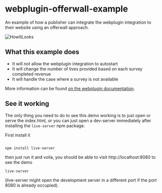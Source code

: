 # webplugin-offerwall-example
An example of how a publisher can integrate the webplugin integration to their website using an offerwall approach.

![HowItLooks](https://user-images.githubusercontent.com/4293389/57443362-87a4f700-7256-11e9-9465-fff80e206e6b.png)

## What this example does
- It will not allow the webplugin integration to autostart
- It will change the number of lives provided based on each survey completed revenue
- It will handle the case where a survey is not available

More information can be found [on the webplugin documentation](https://www.pollfish.com/docs/webplugin).

## See it working

The only thing you need to do to see this demo working is to just open or serve the index.html,
or you can just open a dev-server immediately after installing the `live-server` npm package.

First install it
```shell

npm install live-server
```

then just run it and voila, you should be able to visit http://localhost:8080 to see the demo
```shell
live-server
```

(live-server might open the development server in a different port if the port 8080 is already occupied).
